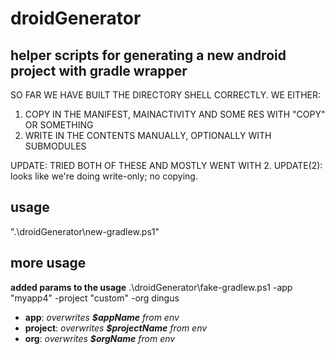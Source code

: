 # droidGenerator

## helper scripts for generating a new android project with gradle wrapper
SO FAR WE HAVE BUILT THE DIRECTORY SHELL CORRECTLY.
WE EITHER:

1. COPY IN THE MANIFEST, MAINACTIVITY AND SOME RES WITH "COPY" OR SOMETHING
2. WRITE IN THE CONTENTS MANUALLY, OPTIONALLY WITH SUBMODULES
 
UPDATE: TRIED BOTH OF THESE AND MOSTLY WENT WITH 2. 
UPDATE(2): looks like we're doing write-only; no copying.

## usage
".\droidGenerator\new-gradlew.ps1"

## more usage
**added params to the usage**
.\droidGenerator\fake-gradlew.ps1 -app "myapp4" -project "custom" -org dingus

- **app**: *overwrites **$appName** from env*
- **project**: *overwrites **$projectName** from env*
- **org**: *overwrites **$orgName** from env*